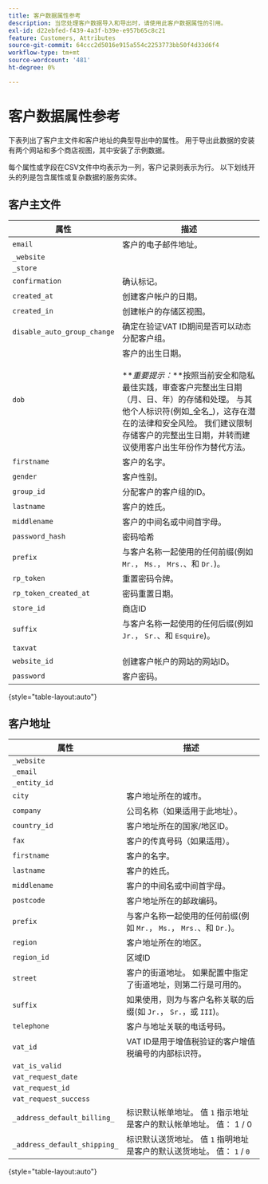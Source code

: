 ```yaml
---
title: 客户数据属性参考
description: 当您处理客户数据导入和导出时，请使用此客户数据属性的引用。
exl-id: d22ebfed-f439-4a3f-b39e-e957b65c8c21
feature: Customers, Attributes
source-git-commit: 64ccc2d5016e915a554c2253773bb50f4d33d6f4
workflow-type: tm+mt
source-wordcount: '481'
ht-degree: 0%

---
```


# 客户数据属性参考

下表列出了客户主文件和客户地址的典型导出中的属性。 用于导出此数据的安装有两个网站和多个商店视图，其中安装了示例数据。

每个属性或字段在CSV文件中均表示为一列，客户记录则表示为行。 以下划线开头的列是包含属性或复杂数据的服务实体。

## 客户主文件

| 属性 | 描述 |
|--- |--- |
| `email` | 客户的电子邮件地址。 |
| `_website` |  |
| `_store` |  |
| `confirmation` | 确认标记。 |
| `created_at` | 创建客户帐户的日期。 |
| `created_in` | 创建帐户的存储区视图。 |
| `disable_auto_group_change` | 确定在验证VAT ID期间是否可以动态分配客户组。 |
| `dob` | 客户的出生日期。 <br><br>**_重要提示：_**按照当前安全和隐私最佳实践，审查客户完整出生日期（月、日、年）的存储和处理。 与其他个人标识符(例如_全名&#x200B;_)，这存在潜在的法律和安全风险。 我们建议限制存储客户的完整出生日期，并转而建议使用客户出生年份作为替代方法。 |
| `firstname` | 客户的名字。 |
| `gender` | 客户性别。 |
| `group_id` | 分配客户的客户组的ID。 |
| `lastname` | 客户的姓氏。 |
| `middlename` | 客户的中间名或中间首字母。 |
| `password_hash` | 密码哈希 |
| `prefix` | 与客户名称一起使用的任何前缀(例如 `Mr.`， `Ms.`， `Mrs.`、和 `Dr.`)。 |
| `rp_token` | 重置密码令牌。 |
| `rp_token_created_at` | 密码重置日期。 |
| `store_id` | 商店ID |
| `suffix` | 与客户名称一起使用的任何后缀(例如 `Jr.`， `Sr.`、和 `Esquire`)。 |
| `taxvat` |  |
| `website_id` | 创建客户帐户的网站的网站ID。 |
| `password` | 客户密码。 |

{style="table-layout:auto"}

## 客户地址

| 属性 | 描述 |
|--- |--- |
| `_website` |  |
| `_email` |  |
| `_entity_id` |  |
| `city` | 客户地址所在的城市。 |
| `company` | 公司名称（如果适用于此地址）。 |
| `country_id` | 客户地址所在的国家/地区ID。 |
| `fax` | 客户的传真号码（如果适用）。 |
| `firstname` | 客户的名字。 |
| `lastname` | 客户的姓氏。 |
| `middlename` | 客户的中间名或中间首字母。 |
| `postcode` | 客户地址所在的邮政编码。 |
| `prefix` | 与客户名称一起使用的任何前缀(例如 `Mr.`， `Ms.`， `Mrs.`、和 `Dr.`)。 |
| `region` | 客户地址所在的地区。 |
| `region_id` | 区域ID |
| `street` | 客户的街道地址。 如果配置中指定了街道地址，则第二行是可用的。 |
| `suffix` | 如果使用，则为与客户名称关联的后缀(如 `Jr.`， `Sr.`，或 `III`)。 |
| `telephone` | 客户与地址关联的电话号码。 |
| `vat_id` | VAT ID是用于增值税验证的客户增值税编号的内部标识符。 |
| `vat_is_valid` |  |
| `vat_request_date` |  |
| `vat_request_id` |  |
| `vat_request_success` |  |
| `_address_default_billing_` | 标识默认帐单地址。 值 `1` 指示地址是客户的默认帐单地址。 值： 1 / 0 |
| `_address_default_shipping_` | 标识默认送货地址。 值 `1` 指明地址是客户的默认送货地址。 值： `1` / `0` |

{style="table-layout:auto"}
